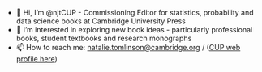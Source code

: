- 👋 Hi, I’m @njtCUP - Commissioning Editor for statistics, probability and data science books at Cambridge University Press
- 👀 I’m interested in exploring new book ideas - particularly professional books, student textbooks and research monographs
- 📫 How to reach me: natalie.tomlinson@cambridge.org / ([CUP web profile here](https://www.cambridge.org/authorhub/publish-with-cambridge/academic-books/find-an-editor/statistics-and-probability/natalie-tomlinson))

<!---
njtCUP/njtCUP is a ✨ special ✨ repository because its `README.md` (this file) appears on your GitHub profile.
You can click the Preview link to take a look at your changes.
--->
